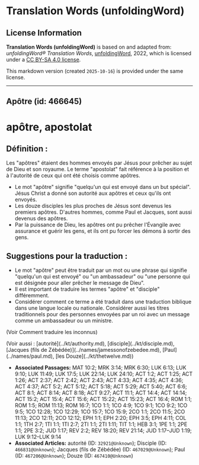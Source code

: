 # Translation Words (unfoldingWord)

## License Information

**Translation Words (unfoldingWord)** is based on and adapted from: _unfoldingWord® Translation Words_, [unfoldingWord](https://unfoldingword.org/utw), 2022, which is licensed under a [CC BY-SA 4.0 license](https://creativecommons.org/licenses/by-sa/4.0/legalcode.en).

This markdown version (created `2025-10-16`) is provided under the same license.



--------------------------------

## Apôtre (id: 466645)

apôtre, apostolat
=================

Définition :
------------

Les "apôtres" étaient des hommes envoyés par Jésus pour prêcher au sujet de Dieu et son royaume. Le terme "apostolat" fait référence à la position et à l'autorité de ceux qui ont été choisis comme apôtres.

* Le mot "apôtre" signifie "quelqu'un qui est envoyé dans un but spécial". Jésus Christ a donné son autorité aux apôtres et ceux qu'ils ont envoyés.
* Les douze disciples les plus proches de Jésus sont devenus les premiers apôtres. D'autres hommes, comme Paul et Jacques, sont aussi devenus des apôtres.
* Par la puissance de Dieu, les apôtres ont pu prêcher l'Évangile avec assurance et guérir les gens, et ils ont pu forcer les démons à sortir des gens.

Suggestions pour la traduction :
--------------------------------

* Le mot "apôtre" peut être traduit par un mot ou une phrase qui signifie "quelqu'un qui est envoyé" ou "un ambassadeur" ou "une personne qui est désignée pour aller prêcher le message de Dieu".
* Il est important de traduire les termes "apôtre" et "disciple" différemment.
* Considérer comment ce terme a été traduit dans une traduction biblique dans une langue locale ou nationale. Considérer aussi les titres traditionnels pour des personnes envoyées par un roi avec un message comme un ambassadeur ou un ministre.

(Voir Comment traduire les inconnus)

(Voir aussi : \[autorité](../kt/authority.md), \[disciple](../kt/disciple.md), \[Jacques (fils de Zébédée)](../names/jamessonofzebedee.md), \[Paul](../names/paul.md), \[les Douze](../kt/thetwelve.md))

* **Associated Passages:** MAT 10:2; MRK 3:14; MRK 6:30; LUK 6:13; LUK 9:10; LUK 11:49; LUK 17:5; LUK 22:14; LUK 24:10; ACT 1:2; ACT 1:25; ACT 1:26; ACT 2:37; ACT 2:42; ACT 2:43; ACT 4:33; ACT 4:35; ACT 4:36; ACT 4:37; ACT 5:2; ACT 5:12; ACT 5:18; ACT 5:29; ACT 5:40; ACT 6:6; ACT 8:1; ACT 8:14; ACT 8:18; ACT 9:27; ACT 11:1; ACT 14:4; ACT 14:14; ACT 15:2; ACT 15:4; ACT 15:6; ACT 15:22; ACT 15:23; ACT 16:4; ROM 1:1; ROM 1:5; ROM 11:13; ROM 16:7; 1CO 1:1; 1CO 4:9; 1CO 9:1; 1CO 9:2; 1CO 9:5; 1CO 12:28; 1CO 12:29; 1CO 15:7; 1CO 15:9; 2CO 1:1; 2CO 11:5; 2CO 11:13; 2CO 12:11; 2CO 12:12; EPH 1:1; EPH 2:20; EPH 3:5; EPH 4:11; COL 1:1; 1TH 2:7; 1TI 1:1; 1TI 2:7; 2TI 1:1; 2TI 1:11; TIT 1:1; HEB 3:1; 1PE 1:1; 2PE 1:1; 2PE 3:2; JUD 1:17; REV 2:2; REV 18:20; REV 21:14; JUD 1:17–JUD 1:19; LUK 9:12–LUK 9:14
* **Associated Articles:** autorité (ID: `32921@Unknown`); Disciple (ID: `466831@Unknown`); Jacques (fils de Zébédée) (ID: `467029@Unknown`); Paul (ID: `467206@Unknown`); Douze (ID: `467410@Unknown`)

